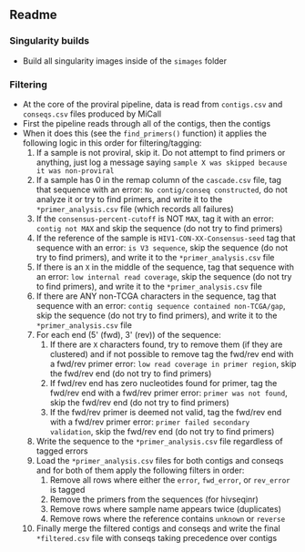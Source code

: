 ## Readme

### Singularity builds
* Build all singularity images inside of the `simages` folder

### Filtering
* At the core of the proviral pipeline, data is read from `contigs.csv` and `conseqs.csv` files produced by MiCall
* First the pipeline reads through all of the contigs, then the contigs
* When it does this (see the `find_primers()` function) it applies the following logic in this order for filtering/tagging:
  1. If a sample is not proviral, skip it. Do not attempt to find primers or anything, just log a message saying `sample X was skipped because it was non-proviral`
  2. If a sample has 0 in the remap column of the `cascade.csv` file, tag that sequence with an error: `No contig/conseq constructed`, do not analyze it or try to find primers, and write it to the `*primer_analysis.csv` file (which records all failures)
  3. If the `consensus-percent-cutoff` is NOT `MAX`, tag it with an error: `contig not MAX` and skip the sequence (do not try to find primers)
  4. If the reference of the sample is `HIV1-CON-XX-Consensus-seed` tag that sequence with an error: `is V3 sequence`, skip the sequence (do not try to find primers), and write it to the `*primer_analysis.csv` file
  5. If there is an `X` in the middle of the sequence, tag that sequence with an error: `low internal read coverage`, skip the sequence (do not try to find primers), and write it to the `*primer_analysis.csv` file
  6. If there are ANY non-TCGA characters in the sequence, tag that sequence with an error: `contig sequence contained non-TCGA/gap`, skip the sequence (do not try to find primers), and write it to the `*primer_analysis.csv` file
  7. For each end (5' (fwd), 3' (rev)) of the sequence:
     1. If there are `X` characters found, try to remove them (if they are clustered) and if not possible to remove tag the fwd/rev end with a fwd/rev primer error: `low read coverage in primer region`, skip the fwd/rev end (do not try to find primers)
     2. If fwd/rev end has zero nucleotides found for primer, tag the fwd/rev end with a fwd/rev primer error: `primer was not found`, skip the fwd/rev end (do not try to find primers)
     3. If the fwd/rev primer is deemed not valid, tag the fwd/rev end with a fwd/rev primer error: `primer failed secondary validation`, skip the fwd/rev end (do not try to find primers)
  8. Write the sequence to the `*primer_analysis.csv` file regardless of tagged errors
  9. Load the `*primer_analysis.csv` files for both contigs and conseqs and for both of them apply the following filters in order:
     1. Remove all rows where either the `error`, `fwd_error`, or `rev_error` is tagged
     2. Remove the primers from the sequences (for hivseqinr)
     3. Remove rows where sample name appears twice (duplicates)
     4. Remove rows where the reference contains `unknown` or `reverse`
  10. Finally merge the filtered contigs and conseqs and write the final `*filtered.csv` file with conseqs taking precedence over contigs